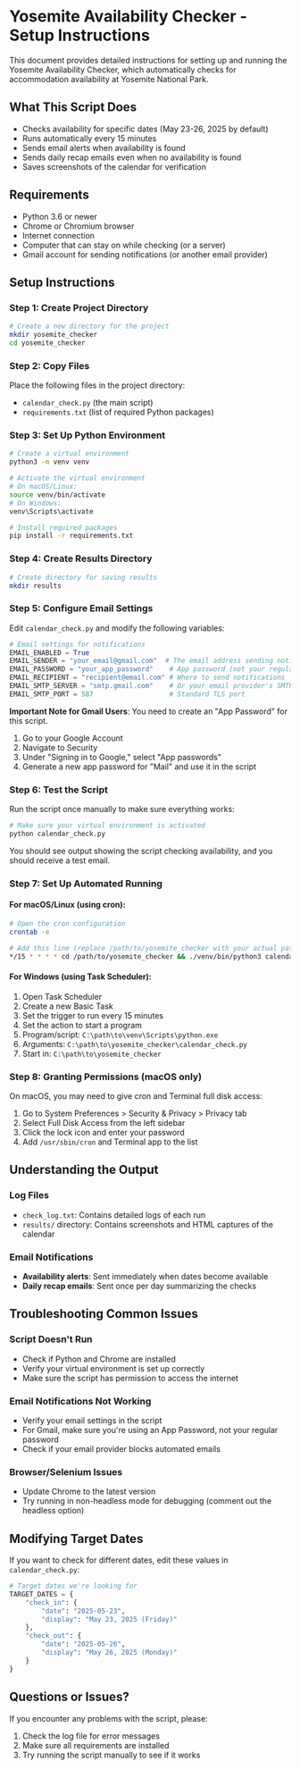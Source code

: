 # Yosemite Availability Checker - Setup Instructions

This document provides detailed instructions for setting up and running the Yosemite Availability Checker, which automatically checks for accommodation availability at Yosemite National Park.

## What This Script Does

- Checks availability for specific dates (May 23-26, 2025 by default)
- Runs automatically every 15 minutes
- Sends email alerts when availability is found
- Sends daily recap emails even when no availability is found
- Saves screenshots of the calendar for verification

## Requirements

- Python 3.6 or newer
- Chrome or Chromium browser
- Internet connection
- Computer that can stay on while checking (or a server)
- Gmail account for sending notifications (or another email provider)

## Setup Instructions

### Step 1: Create Project Directory

```bash
# Create a new directory for the project
mkdir yosemite_checker
cd yosemite_checker
```

### Step 2: Copy Files

Place the following files in the project directory:
- `calendar_check.py` (the main script)
- `requirements.txt` (list of required Python packages)

### Step 3: Set Up Python Environment

```bash
# Create a virtual environment
python3 -m venv venv

# Activate the virtual environment
# On macOS/Linux:
source venv/bin/activate
# On Windows:
venv\Scripts\activate

# Install required packages
pip install -r requirements.txt
```

### Step 4: Create Results Directory

```bash
# Create directory for saving results
mkdir results
```

### Step 5: Configure Email Settings

Edit `calendar_check.py` and modify the following variables:

```python
# Email settings for notifications
EMAIL_ENABLED = True
EMAIL_SENDER = "your_email@gmail.com"  # The email address sending notifications
EMAIL_PASSWORD = "your_app_password"    # App password (not your regular password)
EMAIL_RECIPIENT = "recipient@email.com" # Where to send notifications
EMAIL_SMTP_SERVER = "smtp.gmail.com"    # Or your email provider's SMTP server
EMAIL_SMTP_PORT = 587                   # Standard TLS port
```

**Important Note for Gmail Users**: You need to create an "App Password" for this script.
1. Go to your Google Account
2. Navigate to Security
3. Under "Signing in to Google," select "App passwords"
4. Generate a new app password for "Mail" and use it in the script

### Step 6: Test the Script

Run the script once manually to make sure everything works:

```bash
# Make sure your virtual environment is activated
python calendar_check.py
```

You should see output showing the script checking availability, and you should receive a test email.

### Step 7: Set Up Automated Running

#### For macOS/Linux (using cron):

```bash
# Open the cron configuration
crontab -e

# Add this line (replace /path/to/yosemite_checker with your actual path)
*/15 * * * * cd /path/to/yosemite_checker && ./venv/bin/python3 calendar_check.py >> check_log.txt 2>&1
```

#### For Windows (using Task Scheduler):

1. Open Task Scheduler
2. Create a new Basic Task
3. Set the trigger to run every 15 minutes
4. Set the action to start a program
5. Program/script: `C:\path\to\venv\Scripts\python.exe`
6. Arguments: `C:\path\to\yosemite_checker\calendar_check.py`
7. Start in: `C:\path\to\yosemite_checker`

### Step 8: Granting Permissions (macOS only)

On macOS, you may need to give cron and Terminal full disk access:
1. Go to System Preferences > Security & Privacy > Privacy tab
2. Select Full Disk Access from the left sidebar
3. Click the lock icon and enter your password
4. Add `/usr/sbin/cron` and Terminal app to the list

## Understanding the Output

### Log Files

- `check_log.txt`: Contains detailed logs of each run
- `results/` directory: Contains screenshots and HTML captures of the calendar

### Email Notifications

- **Availability alerts**: Sent immediately when dates become available
- **Daily recap emails**: Sent once per day summarizing the checks

## Troubleshooting Common Issues

### Script Doesn't Run

- Check if Python and Chrome are installed
- Verify your virtual environment is set up correctly
- Make sure the script has permission to access the internet

### Email Notifications Not Working

- Verify your email settings in the script
- For Gmail, make sure you're using an App Password, not your regular password
- Check if your email provider blocks automated emails

### Browser/Selenium Issues

- Update Chrome to the latest version
- Try running in non-headless mode for debugging (comment out the headless option)

## Modifying Target Dates

If you want to check for different dates, edit these values in `calendar_check.py`:

```python
# Target dates we're looking for
TARGET_DATES = {
    "check_in": {
        "date": "2025-05-23",
        "display": "May 23, 2025 (Friday)"
    },
    "check_out": {
        "date": "2025-05-26", 
        "display": "May 26, 2025 (Monday)"
    }
}
```

## Questions or Issues?

If you encounter any problems with the script, please:
1. Check the log file for error messages
2. Make sure all requirements are installed
3. Try running the script manually to see if it works 